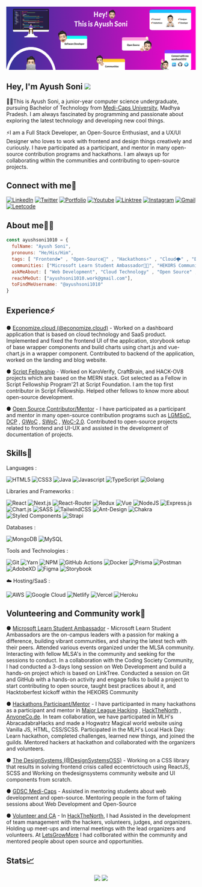 ![image](./github-banner.png)
<h2 align="left">Hey, I'm Ayush Soni <img src="https://raw.githubusercontent.com/aemmadi/aemmadi/master/wave.gif" width="30"/></h2>
<p>👨‍🎓This is Ayush Soni, a junior-year computer science undergraduate, pursuing Bachelor of Technology from <a href="https://www.medicaps.ac.in/">Medi-Caps University</a>, Madhya Pradesh. I am always fascinated by programming and passionate about exploring the latest technology and developing new cool things.</p>
<p>⚡I am a Full Stack Developer, an Open-Source Enthusiast, and a UX/UI Designer who loves to work with frontend and design things creatively and curiously. I have participated as a participant, and mentor in many open-source contribution programs and hackathons. I am always up for collaborating within the communities and contributing to open-source projects.</p>

<h2 align="left">Connect with me🤝</h2>
<div align="left">
  <a href="https://linkedin.com/in/ayushsoni1010/" target="_blank"><img alt="LinkedIn" src="https://img.shields.io/badge/linkedin-%230077B5.svg?style=for-the-badge&logo=linkedin&logoColor=white"/></a>
  <a href="https://twitter.com/ayushsoni1010" target="_blank"><img alt="Twitter" src="https://img.shields.io/badge/Twitter-%231DA1F2.svg?style=for-the-badge&logo=Twitter&logoColor=white"/></a>
  <a href="https://ayushsoni1010.com" target="_blank"><img alt="Portfolio" src="https://img.shields.io/badge/Portfolio-%23000000.svg?style=for-the-badge&logo=firefox&logoColor=#FF7139"/></a>
  <a href="https://youtube.com/@ayushsoni1010" target="_blank"><img alt="Youtube" src="https://img.shields.io/badge/YouTube-%23FF0000.svg?style=for-the-badge&logo=YouTube&logoColor=white"/></a>
  <a href="https://linktr.ee/ayushsoni1010" target="_blank"><img alt="Linktree" src="https://img.shields.io/badge/linktree-1de9b6?style=for-the-badge&logo=linktree&logoColor=white"/></a>
  <a href="https://instagram.com/aayushsoni1010" target="_blank"><img alt="Instagram" src="https://img.shields.io/badge/Instagram-%23E4405F.svg?style=for-the-badge&logo=Instagram&logoColor=white"/></a>
  <a href="mailto:ayushsoni1010.work@gmail.com" target="_blank"><img alt="Gmail" src="https://img.shields.io/badge/Gmail-D14836?style=for-the-badge&logo=gmail&logoColor=white"/></a>
  <a href="https://leetcode.com/ayushsoni1010/" target="_blank"><img alt="Leetcode" src="https://img.shields.io/badge/LeetCode-000000?style=for-the-badge&logo=LeetCode&logoColor=#d16c06"/></a>
</div>

<h2 align="left">About me👨‍💻</h2>

```JavaScript
const ayushsoni1010 = {
  fulName: "Ayush Soni",
  pronouns: "He/His/Him",
  tags: [ "Frontend❤️" , "Open-Source🚀" , "Hackathons⚡" , "Cloud🌩️" , "Backend💡" , "Mentoring🙌" , "Communities🎯"],
  communities: ["Microsoft Learn Student Ambassador👨‍🎓", "HEKORS Community💜"],
  askMeAbout: [ "Web Development", "Cloud Technology" , "Open Source" , "API's" ],
  reachMeOut: ["ayushsoni1010.work@gmail.com"],
  toFindMeUsername: "@ayushsoni1010"
}
```

<h2 align="left">Experience⚡</h2>
<p>● <a href="https://www.economize.cloud/">Economize.cloud (@economize.cloud)</a> - Worked on a dashboard application that is based on cloud technology and SaaS product. Implemented and fixed the frontend UI of the application, storybook setup of base wrapper components and build charts using chart.js and vue-chart.js in a wrapper component. Contributed to backend of the application, worked on the landing and blog website.</p>
<p>● <a href="https://getsocialnow.co/">Script Fellowship</a> -  Worked on KaroVerify, CraftBrain, and HACK-OV8 projects which are based on the MERN stack. Got selected as a Fellow in Script Fellowship Program'21 at Script Foundation. I am the top first contributor in Script Fellowship. Helped other fellows to know more about open-source development.</p>
<p>● <a href="/">Open Source Contributor/Mentor</a> -  I have participated as a participant and mentor in many open-source contribution programs such as <a href="https://letsgrowmore.in/soc/">LGMSoC</a>, <a href="https://www.devincept.com/">DCP</a> , <a href="https://gwoc.girlscript.tech/">GWoC</a> , <a href="https://swoc.scriptindia.org/">SWoC</a> , <a href="https://gdsc-woc.tech/">WoC-2.0</a>. Contributed to open-source projects related to frontend and UI-UX and assisted in the development of documentation of projects. </p>


<h2 align="left">Skills🚀</h2>
<p>Languages :</p>
<div>
 <img alt="HTML5" src="https://img.shields.io/badge/html5-%23E34F26.svg?style=for-the-badge&logo=html5&logoColor=white" />
 <img alt="CSS3" src="https://img.shields.io/badge/css3-%231572B6.svg?style=for-the-badge&logo=css3&logoColor=white" />	
 <img alt="Java" src="https://img.shields.io/badge/java-%23ED8B00.svg?style=for-the-badge&logo=java&logoColor=white"/>
 <img alt="Javascript" src="https://img.shields.io/badge/javascript-%23323330.svg?style=for-the-badge&logo=javascript&logoColor=%23F7DF1E"/>	
 <img alt="TypeScript" src="https://img.shields.io/badge/typescript-%23007ACC.svg?style=for-the-badge&logo=typescript&logoColor=white"/>
 <img alt="Golang" src="https://img.shields.io/badge/go-%2300ADD8.svg?style=for-the-badge&logo=go&logoColor=white" />	
</div>

<p>Libraries and Frameworks :
<div>
 <img alt="React" src="https://img.shields.io/badge/react-%2320232a.svg?style=for-the-badge&logo=react&logoColor=%2361DAFB"/>
 <img alt="Next.js" src="https://img.shields.io/badge/Next-black?style=for-the-badge&logo=next.js&logoColor=white"/>
 <img alt="React-Router" src="https://img.shields.io/badge/React_Router-CA4245?style=for-the-badge&logo=react-router&logoColor=white"/>
 <img alt="Redux" src="https://img.shields.io/badge/redux-%23593d88.svg?style=for-the-badge&logo=redux&logoColor=white"/>	
 <img alt="Vue" src="https://img.shields.io/badge/vuejs-%2335495e.svg?style=for-the-badge&logo=vuedotjs&logoColor=%234FC08D"/>
 <img alt="NodeJS" src="https://img.shields.io/badge/node.js-6DA55F?style=for-the-badge&logo=node.js&logoColor=white"/>
 <img alt="Express.js" src="https://img.shields.io/badge/express.js-%23404d59.svg?style=for-the-badge&logo=express&logoColor=%2361DAFB"/>
 <img alt="Chart.js" src="https://img.shields.io/badge/chart.js-F5788D.svg?style=for-the-badge&logo=chart.js&logoColor=white"/>
 <img alt="SASS" src="https://img.shields.io/badge/SASS-hotpink.svg?style=for-the-badge&logo=SASS&logoColor=white"/>
 <img alt="TailwindCSS" src="https://img.shields.io/badge/tailwindcss-%2338B2AC.svg?style=for-the-badge&logo=tailwind-css&logoColor=white"/>
 <img alt="Ant-Design" src="https://img.shields.io/badge/-AntDesign-%230170FE?style=for-the-badge&logo=ant-design&logoColor=white"/>
 <img alt="Chakra" src="https://img.shields.io/badge/chakra-%234ED1C5.svg?style=for-the-badge&logo=chakraui&logoColor=white"/>
 <img alt="Styled Components" src="https://img.shields.io/badge/styled--components-DB7093?style=for-the-badge&logo=styled-components&logoColor=white"/>
 <img alt="Strapi" src="https://img.shields.io/badge/strapi-%232E7EEA.svg?style=for-the-badge&logo=strapi&logoColor=white"/>
	
	
</div>

<p>Databases :
<div>
 <img alt="MongoDB" src="https://img.shields.io/badge/MongoDB-%234ea94b.svg?style=for-the-badge&logo=mongodb&logoColor=white"/>
 <img alt="MySQL" src="https://img.shields.io/badge/mysql-%2300f.svg?style=for-the-badge&logo=mysql&logoColor=white"/>
</div>

<p>Tools and Technologies :</p>
<div>
 <img alt="Git" src="https://img.shields.io/badge/git-%23F05033.svg?style=for-the-badge&logo=git&logoColor=white"/>
 <img alt="Yarn" src="https://img.shields.io/badge/Yarn-2C8EBB?style=for-the-badge&logo=yarn&logoColor=white"/>	
 <img alt="NPM" src="https://img.shields.io/badge/NPM-%23000000.svg?style=for-the-badge&logo=npm&logoColor=white"/>
 <img alt="GitHub Actions" src="https://img.shields.io/badge/githubactions-%232671E5.svg?style=for-the-badge&logo=githubactions&logoColor=white"/>
 <img alt="Docker" src="https://img.shields.io/badge/docker-%230db7ed.svg?style=for-the-badge&logo=docker&logoColor=white"/>
 <img alt="Prisma" src="https://img.shields.io/badge/Prisma-3982CE?style=for-the-badge&logo=Prisma&logoColor=white"/>	
 <img alt="Postman" src="https://img.shields.io/badge/Postman-FF6C37?style=for-the-badge&logo=postman&logoColor=white"/>
 <img alt="AdobeXD" src="https://img.shields.io/badge/Adobe%20XD-470137?style=for-the-badge&logo=Adobe%20XD&logoColor=#FF61F6"/>
 <img alt="Figma" src="https://img.shields.io/badge/figma-%23F24E1E.svg?style=for-the-badge&logo=figma&logoColor=white"/>
 <img alt="Storybook" src="https://img.shields.io/badge/-Storybook-FF4785?style=for-the-badge&logo=storybook&logoColor=white"/>	
</div>
</p>

<p>☁️ Hosting/SaaS :</p>
<div>
 <img alt="AWS" src="https://img.shields.io/badge/AWS-%23FF9900.svg?style=for-the-badge&logo=amazon-aws&logoColor=white"/>
 <img alt="Google Cloud" src="https://img.shields.io/badge/GoogleCloud-%234285F4.svg?style=for-the-badge&logo=google-cloud&logoColor=white"/>	
 <img alt="Netlify" src="https://img.shields.io/badge/netlify-%23000000.svg?style=for-the-badge&logo=netlify&logoColor=#00C7B7"/>
 <img alt="Vercel" src="https://img.shields.io/badge/vercel-%23000000.svg?style=for-the-badge&logo=vercel&logoColor=white"/>
 <img alt="Heroku" src="https://img.shields.io/badge/heroku-%23430098.svg?style=for-the-badge&logo=heroku&logoColor=white"/>
</div>
</p>

<h2>Volunteering and Community work📣</h2>
<div>
	<p>● <a href="https://studentambassadors.microsoft.com/#">Microsoft Learn Student Ambassador</a> - Microsoft Learn Student Ambassadors are the on-campus leaders with a passion for making a difference, building vibrant communities, and sharing the latest tech with their peers. Attended various events organized under the MLSA community.
	Interacting with fellow MLSA's in the community and seeking for the sessions to conduct. In a collaboration with the Coding Society Community, I had conducted a 3-days long session on Web Development and build a hands-on project which is based on LinkTree.
Conducted a session on Git and GitHub with a hands-on activity and engage folks to build a project to start contributing to open source, taught best practices about it, and Hacktoberfest kickoff within the HEKORS Community
</p>
	<p>● <a href="/">Hackathons Participant/Mentor</a> - I have participanted in many hackathons as a participant and mentor in <a href="https://mlh.io/">Major League Hacking</a> , <a href="https://hackthenorth.com/">HackTheNorth</a> , <a href="https://hackacode.anyonecanco.de/">AnyoneCo.de</a>. In team collaboration, we have participated in MLH's AbracadabraHacks and made a Hogwatrz Magical world website using Vanilla JS, HTML, CSS/SCSS. Participated in the MLH's Local Hack Day: Learn hackathon, completed challenges, learned new things, and joined the guilds. Mentored hackers at hackathon and collaborated with the organizers and volunteers.
</p>	
	<p>● <a href="http://thedesignsystems.com/">The DesignSystems (@DesignSystemsOSS)</a> - Working on a CSS library that results in solving frontend crisis called eccentrictouch using ReactJS, SCSS and Working on thedesignsystems community website and UI components from scratch.</p>
	<p>● <a href="/https://gdsc.community.dev/medi-caps-university-indore/">GDSC Medi-Caps</a> - Assisted in mentoring students about web development and open-source. Mentoring people in the form of taking sessions about Web Development and Open-Source</p>
	<p>● <a href="/">Volunteer and CA</a> - In <a href="https://hackthenorth.com/">HackTheNorth</a>, I had Assisted in the development of team management with the hackers, volunteers, judges, and organizers. Holding up meet-ups and internal meetings with the lead organizers and volunteers. At <a href="https://letsgrowmore.in/soc/">LetsGrowMore</a> I had collborated within the community and mentored people about open source and opportunities.</p>
</div>
	


<div>
<h2>Stats📈</h2>	

<p align="center">
  <img width="48%" src="https://github-readme-stats.vercel.app/api?username=ayushsoni1010&show_icons=true&theme=tokyonight" />
  <img width="48%" src="https://github-readme-streak-stats.herokuapp.com/?user=ayushsoni1010&theme=tokyonight" />
</p>
</div>

